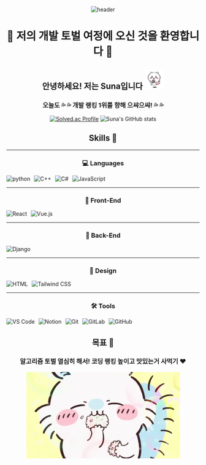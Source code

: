 <div align="center">

![header](https://capsule-render.vercel.app/api?type=wave&color=FFB6C1&height=300&section=header&text=Suna's%20Github&fontSize=70)


# :palm_tree: 저의 개발 토벌 여정에 오신 것을 환영합니다 :palm_tree:

## 안녕하세요! 저는 Suna입니다 <img title="" src="치이카와사탕.gif" alt="사탕 먹는 치이카와" width="50">
### 오늘도 💦 💦 개발 랭킹 1위를 향해 으쌰으쌰! 💦 💦

[![Solved.ac Profile](http://mazassumnida.wtf/api/v2/generate_badge?boj=tnsghk0227)](https://solved.ac/tnsghk0227/)
![Suna's GitHub stats](https://github-readme-stats.vercel.app/api?username=SunaS2&show_icons=true&theme=dracula)

## Skills 🚀

---

### 💻 **Languages**
<div style="display: flex; gap: 10px; align-items: center;">
    <img src="https://img.shields.io/badge/python-3776AB.svg?&style=for-the-badge&logo=python&logoColor=white" alt="python">
    <img src="https://img.shields.io/badge/C++-00599C.svg?&style=for-the-badge&logo=C%2B%2B&logoColor=white" alt="C++">
    <img src="https://img.shields.io/badge/C%23-239120?style=for-the-badge&logo=c-sharp&logoColor=white" alt="C#">
    <img src="https://img.shields.io/badge/JavaScript-F7DF1E?style=for-the-badge&logo=JavaScript&logoColor=white" alt="JavaScript">
</div>

---

### 🌿 **Front-End**
<div style="display: flex; gap: 10px; align-items: center;">
    <img src="https://img.shields.io/badge/React-20232A?style=for-the-badge&logo=react&logoColor=61DAFB" alt="React">
    <img src="https://img.shields.io/badge/Vue.js-35495E?style=for-the-badge&logo=vue.js&logoColor=4FC08D" alt="Vue.js">
</div>

---

### 🌱 **Back-End**
<div style="display: flex; gap: 10px; align-items: center;">
    <img src="https://img.shields.io/badge/Django-092E20?style=for-the-badge&logo=django&logoColor=white" alt="Django">
</div>

---

### 🎨 **Design**
<div style="display: flex; gap: 10px; align-items: center;">
    <img src="https://img.shields.io/badge/HTML-239120?style=for-the-badge&logo=html5&logoColor=white" alt="HTML">
    <img src="https://img.shields.io/badge/Tailwind_CSS-38B2AC?style=for-the-badge&logo=tailwind-css&logoColor=white" alt="Tailwind CSS">
</div>

---

### 🛠️ **Tools**
<div style="display: flex; gap: 10px; align-items: center;">
    <img src="https://img.shields.io/badge/Visual%20Studio%20Code-007ACC.svg?&style=for-the-badge&logo=Visual%20Studio%20Code&logoColor=white" alt="VS Code">
    <img src="https://img.shields.io/badge/Notion-000000?style=for-the-badge&logo=notion&logoColor=white" alt="Notion">
    <img src="https://img.shields.io/badge/Git-F05032.svg?&style=for-the-badge&logo=Git&logoColor=white" alt="Git">
    <img src="https://img.shields.io/badge/GitLab-FC6D26.svg?&style=for-the-badge&logo=GitLab&logoColor=white" alt="GitLab">
    <img src="https://img.shields.io/badge/GitHub-181717.svg?&style=for-the-badge&logo=GitHub&logoColor=white" alt="GitHub">
</div>


## 목표 🎯
### 알고리즘 토벌 열심히 해서! 코딩 랭킹 높이고 맛있는거 사먹기 ♥️

<img title="" src="모몽가.gif" alt="밥먹는 모몽가" width="401">

</div>
